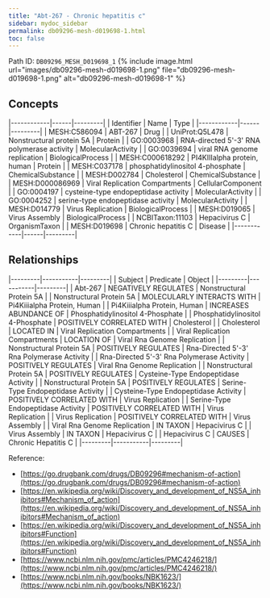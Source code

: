 ```yaml
---
title: "Abt-267 - Chronic hepatitis c"
sidebar: mydoc_sidebar
permalink: db09296-mesh-d019698-1.html
toc: false 
---
```



Path ID: `DB09296_MESH_D019698_1`
{% include image.html url="images/db09296-mesh-d019698-1.png" file="db09296-mesh-d019698-1.png" alt="db09296-mesh-d019698-1" %}

## Concepts

|------------|------|---------|
| Identifier | Name | Type    |
|------------|------|---------|
| MESH:C586094 | ABT-267 | Drug |
| UniProt:Q5L478 | Nonstructural protein 5A | Protein |
| GO:0003968 | RNA-directed 5'-3' RNA polymerase activity | MolecularActivity |
| GO:0039694 | viral RNA genome replication | BiologicalProcess |
| MESH:C000618292 | PI4KIIIalpha protein, human | Protein |
| MESH:C037178 | phosphatidylinositol 4-phosphate | ChemicalSubstance |
| MESH:D002784 | Cholesterol | ChemicalSubstance |
| MESH:D000086969 | Viral Replication Compartments | CellularComponent |
| GO:0004197 | cysteine-type endopeptidase activity | MolecularActivity |
| GO:0004252 | serine-type endopeptidase activity | MolecularActivity |
| MESH:D014779 | Virus Replication | BiologicalProcess |
| MESH:D019065 | Virus Assembly | BiologicalProcess |
| NCBITaxon:11103 | Hepacivirus C | OrganismTaxon |
| MESH:D019698 | Chronic hepatitis C | Disease |
|------------|------|---------|

## Relationships

|---------|-----------|---------|
| Subject | Predicate | Object  |
|---------|-----------|---------|
| Abt-267 | NEGATIVELY REGULATES | Nonstructural Protein 5A |
| Nonstructural Protein 5A | MOLECULARLY INTERACTS WITH | Pi4Kiiialpha Protein, Human |
| Pi4Kiiialpha Protein, Human | INCREASES ABUNDANCE OF | Phosphatidylinositol 4-Phosphate |
| Phosphatidylinositol 4-Phosphate | POSITIVELY CORRELATED WITH | Cholesterol |
| Cholesterol | LOCATED IN | Viral Replication Compartments |
| Viral Replication Compartments | LOCATION OF | Viral Rna Genome Replication |
| Nonstructural Protein 5A | POSITIVELY REGULATES | Rna-Directed 5'-3' Rna Polymerase Activity |
| Rna-Directed 5'-3' Rna Polymerase Activity | POSITIVELY REGULATES | Viral Rna Genome Replication |
| Nonstructural Protein 5A | POSITIVELY REGULATES | Cysteine-Type Endopeptidase Activity |
| Nonstructural Protein 5A | POSITIVELY REGULATES | Serine-Type Endopeptidase Activity |
| Cysteine-Type Endopeptidase Activity | POSITIVELY CORRELATED WITH | Virus Replication |
| Serine-Type Endopeptidase Activity | POSITIVELY CORRELATED WITH | Virus Replication |
| Virus Replication | POSITIVELY CORRELATED WITH | Virus Assembly |
| Viral Rna Genome Replication | IN TAXON | Hepacivirus C |
| Virus Assembly | IN TAXON | Hepacivirus C |
| Hepacivirus C | CAUSES | Chronic Hepatitis C |
|---------|-----------|---------|

Reference: 
  - [https://go.drugbank.com/drugs/DB09296#mechanism-of-action](https://go.drugbank.com/drugs/DB09296#mechanism-of-action)
  - [https://en.wikipedia.org/wiki/Discovery_and_development_of_NS5A_inhibitors#Mechanism_of_action](https://en.wikipedia.org/wiki/Discovery_and_development_of_NS5A_inhibitors#Mechanism_of_action)
  - [https://en.wikipedia.org/wiki/Discovery_and_development_of_NS5A_inhibitors#Function](https://en.wikipedia.org/wiki/Discovery_and_development_of_NS5A_inhibitors#Function)
  - [https://www.ncbi.nlm.nih.gov/pmc/articles/PMC4246218/](https://www.ncbi.nlm.nih.gov/pmc/articles/PMC4246218/)
  - [https://www.ncbi.nlm.nih.gov/books/NBK1623/](https://www.ncbi.nlm.nih.gov/books/NBK1623/)
